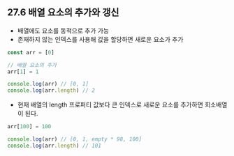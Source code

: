 ## 27.6 배열 요소의 추가와 갱신

- 배열에도 요소를 동적으로 추가 가능
- 존재하지 않는 인덱스를 사용해 값을 할당하면 새로운 요소가 추가

```js
const arr = [0]

// 배열 요소의 추가
arr[1] = 1

console.log(arr) // [0, 1]
console.log(arr.length) // 2
```

- 현재 배열의 length 프로퍼티 값보다 큰 인덱스로 새로운 요소를 추가하면 희소배열이 된다.
```js
arr[100] = 100

console.log(arr) // [0, 1, empty * 98, 100]
console.log(arr.length) // 101
```